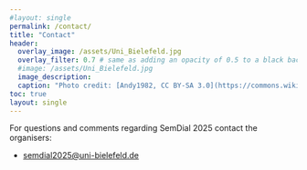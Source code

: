```yaml
---
#layout: single
permalink: /contact/
title: "Contact"
header:
  overlay_image: /assets/Uni_Bielefeld.jpg
  overlay_filter: 0.7 # same as adding an opacity of 0.5 to a black background
  #image: /assets/Uni_Bielefeld.jpg
  image_description: 
  caption: "Photo credit: [Andy1982, CC BY-SA 3.0](https://commons.wikimedia.org/wiki/File:Uni_Bielefeld.jpg) via Wikimedia Commons"
toc: true
layout: single
---
```


For questions and comments regarding SemDial 2025 contact the organisers:

* [semdial2025@uni-bielefeld.de](mailto:semdial2025@uni-bielefeld.de)
